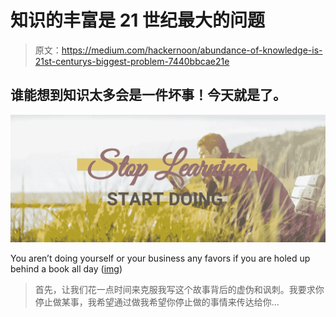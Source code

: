 # 知识的丰富是 21 世纪最大的问题

> 原文：<https://medium.com/hackernoon/abundance-of-knowledge-is-21st-centurys-biggest-problem-7440bbcae21e>

## 谁能想到知识太多会是一件坏事！今天就是了。

![](img/3d35513c51a8c872727f7c1b5ee3db24.png)

You aren’t doing yourself or your business any favors if you are holed up behind a book all day ([img](https://unsplash.com/photos/1MHU3zpTvro))

> 首先，让我们花一点时间来克服我写这个故事背后的虚伪和讽刺。我要求你停止做某事，我希望通过做我希望你停止做的事情来传达给你…